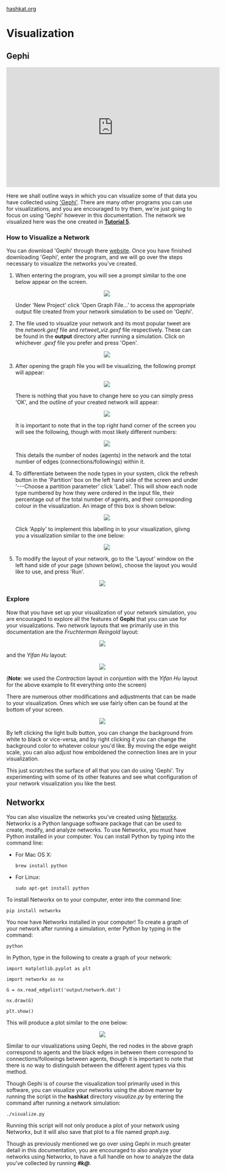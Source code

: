 [hashkat.org](http://hashkat.org)

# Visualization

## Gephi

<center>
<iframe width="560" height="315" src="https://www.youtube.com/embed/GZYsnLApk24" frameborder="0" allowfullscreen></iframe>
</center>

Here we shall outline ways in which you can visualize some of that data you have collected using ['Gephi'](http://gephi.github.io/). There are many other programs you can use for visualizations, and you are encouraged to try them, we're just going to focus on using 'Gephi' however in this documentation. The network we visualized here was the one created in [**Tutorial 5**](http://docs.hashkat.org/en/latest/tutorial05/).

### How to Visualize a Network

You can download 'Gephi' through there [website](http://gephi.github.io/). Once you have finished downloading 'Gephi', enter the program, and we will go over the steps necessary to visualize the networks you've created.

1. When entering the program, you will see a prompt similar to the one below appear on the screen. 

    <p align='center'>
    <img src='../img/visualization/gephi_welcome.png'>
    </p>

	Under 'New Project' click 'Open Graph File...' to access the appropriate output file created from your network simulation to be used on 'Gephi'.

2. The file used to visualize your network and its most popular tweet are the *network.gexf* file and *retweet_viz.gexf* file respectively. These can be found in the **output** directory after running a simulation. Click on whichever *.gexf* file you prefer and press 'Open'.

    <p align='center'>
    <img src='../img/visualization/gephi_network_file.png'>
    </p>
    
3. After opening the graph file you will be visualizing, the following prompt will appear:
    
    <p align='center'>
    <img src='../img/visualization/gephi_import_report.png'>
    </p> 
    
    There is nothing that you have to change here so you can simply press 'OK', and the outline of your created network will appear:

    <p align='center'>
    <img src='../img/visualization/gephi_origin.png'>
    </p>
    
    It is important to note that in the top right hand corner of the screen you will see the following, though with most likely different numbers: 
    
    <p align='center'>
    <img src='../img/visualization/gephi_network_info.png'>
    </p>
    
    This details the number of nodes (agents) in the network and the total number of edges (connections/followings) within it.

4. To differentiate between the node types in your system, click the refresh button in the 'Partition' box on the left hand side of the screen and under '---Choose a partition parameter' click 'Label'. This will show each node type numbered by how they were ordered in the input file, their percentage out of the total number of agents, and their corresponding colour in the visualization. An image of this box is shown below:

    <p align='center'>
    <img src='../img/visualization/gephi_label_nodes.png'>
    </p>
    
    Click 'Apply' to implement this labelling in to your visualization, giivng you a visualization similar to the one below:

    <p align='center'>
    <img src='../img/visualization/gephi_basic_network.png'>
    </p>
    
5. To modify the layout of your network, go to the 'Layout' window on the left hand side of your page (shown below), choose the layout you would like to use, and press 'Run'.

<p align='center'>
<img src='../img/visualization/gephi_choose_layout.png'>
</p>

### Explore

Now that you have set up your visualization of your network simulation, you are encouraged to explore all the features of **Gephi** that you can use for your visualizations. Two network layouts that we primarily use in this documentation are the *Fruchterman Reingold* layout:

<p align='center'>
<img src='../img/visualization/gephi_fruchterman_reingold.png'>
</p>

and the *Yifan Hu* layout:

<p align='center'>
<img src='../img/visualization/gephi_yifan_hu.png'>
</p>

(**Note**: we used the *Contraction* layout in conjuntion with the *Yifan Hu* layout for the above example to fit everything onto the screen)

There are numerous other modifications and adjustments that can be made to your visualization. Ones which we use fairly often can be found at the bottom of your screen.

<p align='center'>
<img src='../img/visualization/gephi_modifications.png'>
</p>

By left clicking the light bulb button, you can change the background from white to black or vice-versa, and by right clicking it you can change the background color to whatever colour you'd like. By moving the edge weight scale, you can also adjust how emboldened the connection lines are in your visualization.

This just scratches the surface of all that you can do using 'Gephi'. Try experimenting with some of its other features and see what configuration of your network visualization you like the best.

## Networkx

You can also visualize the networks you've created using [Networkx](https://networkx.github.io/). Networkx is a Python language software package that can be used to create, modify, and analyze networks. To use Networkx, you must have Python installed in your computer. You can install Python by typing into the command line:

* For Mac OS X:

    `brew install python`

* For Linux:

    `sudo apt-get install python`

To install Networkx on to your computer, enter into the command line:

`pip install networkx`

You now have Networkx installed in your computer! To create a graph of your network after running a simulation, enter Python by typing in the command:

`python`

In Python, type in the following to create a graph of your network:

`import matplotlib.pyplot as plt`

`import networkx as nx`

`G = nx.read_edgelist('output/network.dat')`

`nx.draw(G)`

`plt.show()`

This will produce a plot similar to the one below:

<p align='center'>
<img src='../img/visualization/networkx_graph.png'>
</p>

Similar to our visualizations using Gephi, the red nodes in the above graph correspond to agents and the black edges in between them correspond to connections/followings between agents, though it is important to note that there is no way to distinguish between the different agent types via this method.

Though Gephi is of course the visualization tool primarily used in this software, you can visualize your networks using the above manner by running the script in the **hashkat** directory *visualize.py* by entering the command after running a network simulation:

`./visualize.py`

Running this script will not only produce a plot of your network using Networkx, but it will also save that plot to a file named *graph.svg*.

Though as previously mentioned we go over using Gephi in much greater detail in this documentation, you are encouraged to also analyze your networks using Networkx, to have a full handle on how to analyze the data you've collected by running ***#k@***.